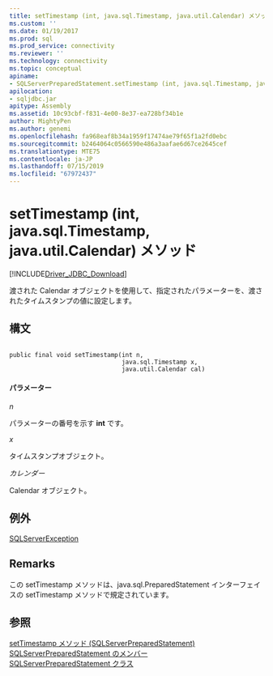 ```yaml
---
title: setTimestamp (int, java.sql.Timestamp, java.util.Calendar) メソッド | Microsoft Docs
ms.custom: ''
ms.date: 01/19/2017
ms.prod: sql
ms.prod_service: connectivity
ms.reviewer: ''
ms.technology: connectivity
ms.topic: conceptual
apiname:
- SQLServerPreparedStatement.setTimestamp (int, java.sql.Timestamp, java.util.Calendar))
apilocation:
- sqljdbc.jar
apitype: Assembly
ms.assetid: 10c93cbf-f831-4e00-8e37-ea728bf34b1e
author: MightyPen
ms.author: genemi
ms.openlocfilehash: fa968eaf8b34a1959f17474ae79f65f1a2fd0ebc
ms.sourcegitcommit: b2464064c0566590e486a3aafae6d67ce2645cef
ms.translationtype: MTE75
ms.contentlocale: ja-JP
ms.lasthandoff: 07/15/2019
ms.locfileid: "67972437"
---
```

# <a name="settimestamp-method-int-javasqltimestamp-javautilcalendar"></a>setTimestamp (int, java.sql.Timestamp, java.util.Calendar) メソッド
[!INCLUDE[Driver_JDBC_Download](../../../includes/driver_jdbc_download.md)]

  渡された Calendar オブジェクトを使用して、指定されたパラメーターを、渡されたタイムスタンプの値に設定します。  
  
## <a name="syntax"></a>構文  
  
```  
  
public final void setTimestamp(int n,  
                               java.sql.Timestamp x,  
                               java.util.Calendar cal)  
```  
  
#### <a name="parameters"></a>パラメーター  
 *n*  
  
 パラメーターの番号を示す **int** です。  
  
 *x*  
  
 タイムスタンプオブジェクト。  
  
 *カレンダー*  
  
 Calendar オブジェクト。  
  
## <a name="exceptions"></a>例外  
 [SQLServerException](../../../connect/jdbc/reference/sqlserverexception-class.md)  
  
## <a name="remarks"></a>Remarks  
 この setTimestamp メソッドは、java.sql.PreparedStatement インターフェイスの setTimestamp メソッドで規定されています。  
  
## <a name="see-also"></a>参照  
 [setTimestamp メソッド &#40;SQLServerPreparedStatement&#41;](../../../connect/jdbc/reference/settimestamp-method-sqlserverpreparedstatement.md)   
 [SQLServerPreparedStatement のメンバー](../../../connect/jdbc/reference/sqlserverpreparedstatement-members.md)   
 [SQLServerPreparedStatement クラス](../../../connect/jdbc/reference/sqlserverpreparedstatement-class.md)  
  
  

